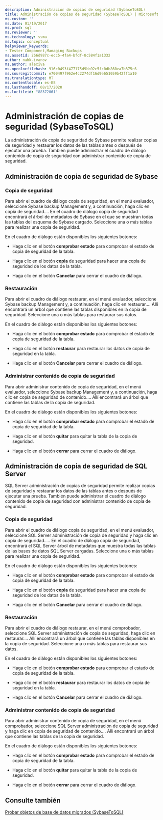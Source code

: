 ```yaml
---
description: Administración de copias de seguridad (SybaseToSQL)
title: Administración de copias de seguridad (SybaseToSQL) | Microsoft Docs
ms.custom: ''
ms.date: 01/19/2017
ms.prod: sql
ms.reviewer: ''
ms.technology: ssma
ms.topic: conceptual
helpviewer_keywords:
- Tester Component,Managing Backups
ms.assetid: 266d987c-ecc5-4fa4-bfdf-8c584f1a1332
author: nahk-ivanov
ms.author: alexiva
ms.openlocfilehash: 916c0493f477175d9bb92c5fc0db860ea7b375c6
ms.sourcegitcommit: e700497f962e4c2274df16d9e651059b42ff1a10
ms.translationtype: MT
ms.contentlocale: es-ES
ms.lasthandoff: 08/17/2020
ms.locfileid: "88372061"
---
```

# <a name="managing-backups-sybasetosql"></a>Administración de copias de seguridad (SybaseToSQL)
La administración de copia de seguridad de Sybase permite realizar copias de seguridad y restaurar los datos de las tablas antes o después de ejecutar una prueba. También puede administrar el cuadro de diálogo contenido de copia de seguridad con administrar contenido de copia de seguridad.  
  
## <a name="sybase-backup-management"></a>Administración de copia de seguridad de Sybase  
  
### <a name="backup"></a>Copia de seguridad  
Para abrir el cuadro de diálogo copia de seguridad, en el menú evaluador, seleccione Sybase backup Management y, a continuación, haga clic en copia de seguridad.... En el cuadro de diálogo copia de seguridad encontrará el árbol de metadatos de Sybase en el que se muestran todas las tablas del esquema de Sybase cargado. Seleccione una o más tablas para realizar una copia de seguridad.  
  
En el cuadro de diálogo están disponibles los siguientes botones:  
  
-   Haga clic en el botón **comprobar estado** para comprobar el estado de copia de seguridad de la tabla.  
  
-   Haga clic en el botón **copia** de seguridad para hacer una copia de seguridad de los datos de la tabla.  
  
-   Haga clic en el botón **Cancelar** para cerrar el cuadro de diálogo.  
  
### <a name="restore"></a>Restauración  
Para abrir el cuadro de diálogo restaurar, en el menú evaluador, seleccione Sybase backup Management y, a continuación, haga clic en restaurar.... Allí encontrará un árbol que contiene las tablas disponibles en la copia de seguridad. Seleccione una o más tablas para restaurar sus datos.  
  
En el cuadro de diálogo están disponibles los siguientes botones:  
  
-   Haga clic en el botón **comprobar estado** para comprobar el estado de copia de seguridad de la tabla.  
  
-   Haga clic en el botón **restaurar** para restaurar los datos de copia de seguridad en la tabla.  
  
-   Haga clic en el botón **Cancelar** para cerrar el cuadro de diálogo.  
  
### <a name="managing-backup-contents"></a>Administrar contenido de copia de seguridad  
Para abrir administrar contenido de copia de seguridad, en el menú evaluador, seleccione Sybase backup Management y, a continuación, haga clic en copia de seguridad de contenido.... Allí encontrará un árbol que contiene las tablas de la copia de seguridad.  
  
En el cuadro de diálogo están disponibles los siguientes botones:  
  
-   Haga clic en el botón **comprobar estado** para comprobar el estado de copia de seguridad de la tabla.  
  
-   Haga clic en el botón **quitar** para quitar la tabla de la copia de seguridad.  
  
-   Haga clic en el botón **cerrar** para cerrar el cuadro de diálogo.  
  
## <a name="sql-server-backup-management"></a>Administración de copia de seguridad de SQL Server  
SQL Server administración de copias de seguridad permite realizar copias de seguridad y restaurar los datos de las tablas antes o después de ejecutar una prueba. También puede administrar el cuadro de diálogo contenido de copia de seguridad con administrar contenido de copia de seguridad.  
  
### <a name="backup"></a>Copia de seguridad  
Para abrir el cuadro de diálogo copia de seguridad, en el menú evaluador, seleccione SQL Server administración de copia de seguridad y haga clic en copia de seguridad..... En el cuadro de diálogo copia de seguridad, encontrará el SQL Server árbol de metadatos que muestra todas las tablas de las bases de datos SQL Server cargadas. Seleccione una o más tablas para realizar una copia de seguridad.  
  
En el cuadro de diálogo están disponibles los siguientes botones:  
  
-   Haga clic en el botón **comprobar estado** para comprobar el estado de copia de seguridad de la tabla.  
  
-   Haga clic en el botón **copia** de seguridad para hacer una copia de seguridad de los datos de la tabla.  
  
-   Haga clic en el botón **Cancelar** para cerrar el cuadro de diálogo.  
  
### <a name="restore"></a>Restauración  
Para abrir el cuadro de diálogo restaurar, en el menú comprobador, seleccione SQL Server administración de copia de seguridad, haga clic en restaurar.... Allí encontrará un árbol que contiene las tablas disponibles en la copia de seguridad. Seleccione una o más tablas para restaurar sus datos.  
  
En el cuadro de diálogo están disponibles los siguientes botones:  
  
-   Haga clic en el botón **comprobar estado** para comprobar el estado de copia de seguridad de la tabla.  
  
-   Haga clic en el botón **restaurar** para restaurar los datos de copia de seguridad en la tabla.  
  
-   Haga clic en el botón **Cancelar** para cerrar el cuadro de diálogo.  
  
### <a name="managing-backup-contents"></a>Administrar contenido de copia de seguridad  
Para abrir administrar contenido de copia de seguridad, en el menú comprobador, seleccione SQL Server administración de copia de seguridad y haga clic en copia de seguridad de contenido.... Allí encontrará un árbol que contiene las tablas de la copia de seguridad.  
  
En el cuadro de diálogo están disponibles los siguientes botones:  
  
-   Haga clic en el botón **comprobar estado** para comprobar el estado de copia de seguridad de la tabla.  
  
-   Haga clic en el botón **quitar** para quitar la tabla de la copia de seguridad.  
  
-   Haga clic en el botón **cerrar** para cerrar el cuadro de diálogo.  
  
## <a name="see-also"></a>Consulte también  
[Probar objetos de base de datos migrados &#40;SybaseToSQL&#41;](../../ssma/sybase/testing-migrated-database-objects-sybasetosql.md)  
  
